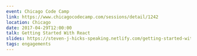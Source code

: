 ```yaml
---
event: Chicago Code Camp
link: https://www.chicagocodecamp.com/sessions/detail/1242
location: Chicago
date: 2017-04-29T12:00:00
talk: Getting Started With React
slides: https://steven-j-hicks-speaking.netlify.com/getting-started-with-react/
tags: engagements
---
```

